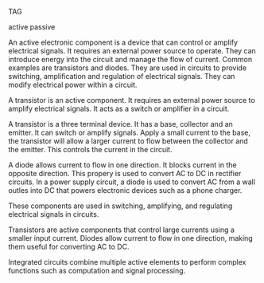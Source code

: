 TAG

active
passive

An active electronic component is a device that can control or amplify electrical signals. It requires an external power source to operate. They can introduce energy into the circuit and manage the flow of current. Common examples are transistors and diodes. They are used in circuits to provide switching, amplification and regulation of electrical signals. They can modify electrical power within a circuit.

A transistor is an active component. It requires an external power source to amplify electrical signals. It acts as a switch or amplifier in a circuit.

A transistor is a three terminal device. It has a base, collector and an emitter. It can switch or amplify signals. Apply a small current to the base, the transistor will allow a larger current to flow between the collector and the emitter. This controls the current in the circuit.

A diode allows current to flow in one direction. It blocks current in the opposite direction. This propery is used to convert AC to DC in rectifier circuits. In a power supply circuit, a diode is used to convert AC from a wall outles into DC that powers electronic devices such as a phone charger.

These components are used in switching, amplifying, and regulating electrical signals in circuits.

Transistors are active components that control large currents using a smaller input current. Diodes allow current to flow in one direction, making them useful for converting AC to DC.

Integrated circuits combine multiple active elements to perform complex functions such as computation and signal processing.
